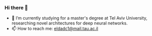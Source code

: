 ### Hi there 👋

- 🌱 I’m currently studying for a master's degree at Tel Aviv University, researching novel architectures for deep neural networks.
- 📫 How to reach me: eldadc1@mail.tau.ac.il
